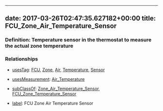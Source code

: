 
---
date: 2017-03-26T02:47:35.627182+00:00
title: FCU_Zone_Air_Temperature_Sensor
---
### Definition: Temperature sensor in the thermostat to measure the actual zone temperature

### Relationships

* [usesTag](https://brickschema.org/schema/1.0/BrickFrame#usesTag): [FCU](https://brickschema.org/schema/1.0/BrickTag#FCU), [Zone](https://brickschema.org/schema/1.0/BrickTag#Zone), [Air](https://brickschema.org/schema/1.0/BrickTag#Air), [Temperature](https://brickschema.org/schema/1.0/BrickTag#Temperature), [Sensor](https://brickschema.org/schema/1.0/BrickTag#Sensor)

* [usesMeasurement](https://brickschema.org/schema/1.0/BrickFrame#usesMeasurement): [Air_Temperature](https://brickschema.org/schema/1.0/Brick#Air_Temperature)

* [subClassOf](http://www.w3.org/2000/01/rdf-schema#subClassOf): [Zone_Air_Temperature_Sensor](https://brickschema.org/schema/1.0/Brick#Zone_Air_Temperature_Sensor), [FCU_Zone_Temperature_Sensor](https://brickschema.org/schema/1.0/Brick#FCU_Zone_Temperature_Sensor)

* [label](http://www.w3.org/2000/01/rdf-schema#label): FCU Zone Air Temperature Sensor

